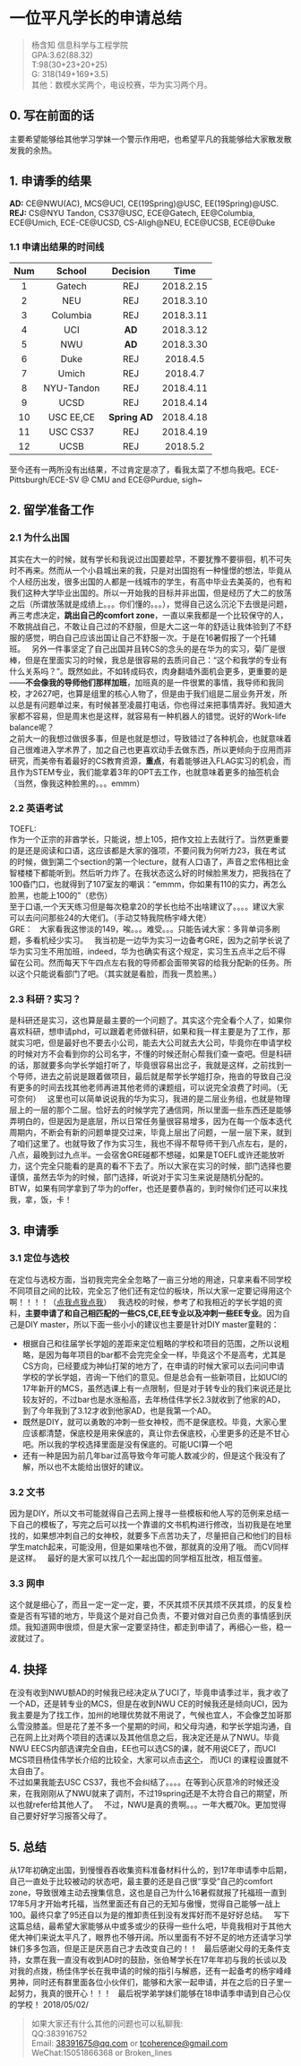 # 一位平凡学长的申请总结
>杨含知 信息科学与工程学院  
GPA:3.62(88.32)  
T:98(30+23+20+25)  
G: 318(149+169+3.5)  
其他：数模水奖两个，电设校赛，华为实习两个月。  

## 0. 写在前面的话  
主要希望能够给其他学习学妹一个警示作用吧，也希望平凡的我能够给大家散发散发我的余热。  

## 1. 申请季的结果  
**AD:** CE@NWU(AC), MCS@UCI, CE(19Spring)@USC, EE(19Spring)@USC.  
**REJ:** CS@NYU Tandon, CS37@USC, ECE@Gatech, EE@Columbia, ECE@Umich, ECE-CE@UCSD, CS-Aligh@NEU, ECE@UCSB, ECE@Duke

### 1.1 申请出结果的时间线  
|Num|School|Decision|Time|
|:-:|:----:|:----:|:-:|
|1|Gatech|REJ|2018.2.15|
|2|NEU|REJ|2018.3.10|
|3|Columbia|REJ|2018.3.11|
|4|UCI|**AD**|2018.3.12|
|5|NWU|**AD**|2018.3.30|
|6|Duke|REJ|2018.4.5|
|7|Umich|REJ|2018.4.7|
|8|NYU-Tandon|REJ|2018.4.11|
|9|UCSD|REJ|2018.4.14|
|10|USC EE,CE|**Spring AD**|2018.4.18|
|11|USC CS37|REJ|2018.4.19|
|12|UCSB|REJ|2018.5.2|

至今还有一两所没有出结果，不过肯定是凉了，看我太菜了不想鸟我吧。ECE-Pittsburgh/ECE-SV @ CMU and ECE@Purdue, sigh~

## 2. 留学准备工作  
### 2.1 为什么出国 
其实在大一的时候，就有学长和我说过出国要趁早，不要犹豫不要徘徊，机不可失时不再来。然而从一个小县城出来的我，只是对出国抱有一种憧憬的想法，毕竟从个人经历出发，很多出国的人都是一线城市的学生，有高中毕业去美英的，也有和我们这种大学毕业出国的。所以一开始我的目标并非出国，但是经历了大二的放荡之后（所谓放荡就是成绩上。。。你们懂的。。。），觉得自己这么沉沦下去很是问题，再三考虑决定，**跳出自己的comfort zone**，一直以来我都是一个比较保守的人，不敢挑战自己，不敢让自己过的不舒服，但是大二这一年的舒适让我体验到了不舒服的感觉，明白自己应该出国让自己不舒服一次。于是在16暑假报了一个托辅班。  
另外一件事坚定了自己出国并且转CS的念头的是在华为的实习，菊厂是很棒，但是在里面实习的时候，我总是很容易的去质问自己：“这个和我学的专业有什么关系吗？”。既然如此，不如转成码农，肉身翻墙外面机会更多，更重要的是——**不会像我的导师他们那样加班**，加班真的是一件很累的事情，我导师和我同校，才2627吧，也算是组里的核心人物了，但是由于我们组是二层业务开发，所以总是有问题单过来，有时候甚至凌晨打电话，你也得过来把事情弄好。我知道大家都不容易，但是周末也是这样，就容易有一种机器人的错觉。说好的Work-life balance呢？  
之前大一的我想过做很多事，但是也就是想过，导致错过了各种机会，也就意味着自己很难进入学术界了，加之自己也更喜欢动手去做东西，所以更倾向于应用而非研究，而美帝有着最好的CS教育资源，**重点**，有着能够进入FLAG实习的机会，而且作为STEM专业，我们能拿着3年的OPT去工作，也就意味着更多的抽签机会（当然，像我这种脸黑的。。。emmm）
### 2.2 英语考试      
TOEFL:  
作为一个正宗的非酋学长，只能说，想上105，把作文拉上去就行了。当然更重要的是还是阅读和口语，这应该都是大家的强项，不要问我为何听力23，我在考试的时候，做到第二个section的第一个lecture，就有人口语了，声音之宏伟相比金智楼楼下都能听到。然后听力炸了。在我状态这么好的时候脸黑发力，把我挡在了100昏门口，也就得到了107室友的嘲讽：“emmm，你如果有110的实力，再怎么脸黑，也能上100的”（悲伤）  
至于口语,一个天天练习但是每次稳拿20的学长也给不出啥建议了。。。。建议大家可以去问问那些24的大佬们。（手动艾特我院杨宇峰大佬）  
GRE：  
大家看我这惨淡的149，唉。。。难受。。。只能告诫大家：多背单词多刷题，多看机经少实习。  
我当初是一边华为实习一边备考GRE，因为之前学长说了华为实习生不用加班，indeed，华为也确实有这个规定，实习生五点半之后不得留在公司。然而每天下午四点左右我的导师都会面带笑容的给我分配新的任务。所以这个只能说看部门了吧。（其实就是看脸，而我一贯脸黑。）  
### 2.3 科研？实习？  
是科研还是实习，这也算是最主要的一个问题了。其实这个完全看个人了，如果你喜欢科研，想申请phd，可以跟着老师做科研，如果和我一样主要是为了工作，那就实习吧，但是最好也不要去小公司，能去大公司就去大公司，毕竟你在申请学校的时候对方不会看到你的公司名字，不懂的时候还耐心帮我们查一查吧。但是科研的话，那就要多向学长学姐打听了，毕竟很容易出岔子，我就是这样，之前找到一个导师，进去之前说是跟着做项目，最后就是帮学长学姐打杂，拖沓的导致自己没有更多的时间去找其他老师再进其他老师的课题组，可以说完全浪费了时间。（无可奈何）  
这里也可以简单说说我的华为实习，我进的是二层业务组，也就是物理层上的一层的那个二层。恰好去的时候学完了通信网，所以里面一些东西还是能够弄明白的，但是因为是底层，所以日常任务量很容易增多，因为在每一个版本迭代周期内，不断会有新的问题单提交过来，毕竟上层出了问题，一层一层下来，就到了咱们这里了。也就导致了作为实习生，我也不得不帮导师干到八点左右，是的，八点，最晚到过九点半。一会宿舍GRE碰都不想碰，如果是TOEFL或许还能放听力，这个完全只能看的是真的看不下去了。所以大家在实习的时候，部门选择也要谨慎，虽然去华为的时候，部门选择，听说对于实习生来说是随机分配的。
BTW，如果有同学拿到了华为的offer，也还是要恭喜的，到时候你们还可以来找我，拿，饭，卡！

## 3. 申请季  
### 3.1 定位与选校  
在定位与选校方面，当初我完完全全忽略了一亩三分地的用途，只拿来看不同学校不同项目之间的比较，完全忘了他们还有定位的板块，所以大家一定要记得用这个啊！！！！（[点我点我点我](http://www.1point3acres.com/bbs/forum-79-1.html)）  
我选校的时候，参考了和我相近的学长学姐的资料，**主要申请了和自己相匹配的一些CS,CE,EE专业以及冲刺一些EE专业**。因为自己是DIY master，所以下面一些小小的建议也主要是针对DIY master童鞋的：  
* 根据自己和往届学长学姐的差距来定位粗略的学校和项目的范围，之所以说粗略，是因为每年项目的bar都不会完完全全一样，毕竟这个不是高考，尤其是CS方向，已经要成为神仙打架的地方了，在申请的时候大家可以去问问申请学校的学长学姐，咨询一下他们的意见。但是总会有一些新项目，比如UCI的17年新开的MCS，虽然选课上有一点限制，但是对于转专业的我们来说还是比较友好的，不过bar也是水涨船高，去年杨佳伟学长2.3就收到了他家的AD，到了今年我到了3.12才收到他家AD，也是我第一个AD。  
* 既然是DIY，就可以勇敢的冲刺一些女神校，而不是保底校。毕竟，大家心里应该都清楚，保底校是用来保底的，真让你去保底校，心里更多的还是不甘心吧。所以我的学校选择里面是没有保底的。可能UCI算一个吧
* 还有一种是因为前几年bar过高导致今年可能人数减少的，但是这个我没有了解，所以也不太能给出很好的建议。  
### 3.2 文书  
因为是DIY，所以文书可能就得自己去网上搜寻一些模板和他人写的范例来总结一下自己的模板了，写完之后可以找一个靠谱的文书机构进行修改，当初我是在地里找的，如果想冲刺自己的女神校，就要多下点苦功夫了，尽量把自己和他们的目标学生match起来，可能没用，但是如果啥也不做，那就真的没用了哦。
而CV同样是这样。  
最好的是大家可以找几个一起出国的同学相互批改，相互借鉴。  
### 3.3 网申  
这个就是细心了，而且一定一定一定，要，不厌其烦不厌其烦不厌其烦，的反复检查是否有写错的地方，毕竟这个是对自己负责，不要对做对自己负责的事情感到厌烦。我知道网申很烦，但是大家一定要坚持住，都走到申请了，再细心一些，稳一波就过了。
## 4. 抉择  
在没有收到NWU额AD的时候我已经决定从了UCI了，毕竟申请季过半，我才收了一个AD，还是转专业的MCS，但是在收到NWU CE的时候我还是倾向UCI，因为我主要是为了找工作，加州的地理优势就不用说了，气候也宜人，不会像芝加哥那么雪没膝盖。但是花了差不多一个星期的时间，和父母沟通，和学长学姐沟通，自己在网上比对两个项目的选课以及其他信息之后，我决定还是从了NWU。毕竟NWU EECS内部选课完全自由，EE也可以选CS的课，就不用说CE了，而UCI MCS项目杨佳伟学长介绍的比较全，大家可以点击[这个](https://cczhong11.gitbooks.io/seu2017_abroad_book/content/JiaweiYang.html)， 而UCI 的课程设置就不太自由了。  
不过如果我能去USC CS37，我也不会纠结了。。。。在等到心灰意冷的时候还没来，在我刚刚从了NWU就来了调剂，不过19spring还是不太符合自己的期望，所以也就refer给其他人了。  
不过，NWU是真的贵啊。。。一年大概70k。更加觉得自己要好好学习报答父母了。  
## 5. 总结  
从17年初确定出国，到慢慢吞吞收集资料准备材料什么的，到17年申请季中后期，自己一直处于比较被动的状态吧，最主要的还是自己很“享受”自己的comfort zone，导致很难主动去搜集信息，这也是自己为什么16暑假就报了托福班一直到17年5月才开始考托福，当然里面还有自己的无知与傲慢，觉得自己能够一战上100。最终只拿了95还自以为是的推卸责任到没有发挥好而不是好好总结。  
写下这篇总结，最希望大家能够从中或多或少的获得一些什么吧，毕竟我相对于其他大佬大神们来说太平凡了，眼界也不够开阔。所以里面有不好不足的地方还请学习学妹们多多包涵，但是正是厌恶自己才去改变自己的！！  
最后感谢父母的无条件支持，女票在我一直没有收到AD时的鼓励，张伯琴学长在17年年初与我的长谈以及对我的点拨，杨佳伟学长在我申请的时候的指引与解惑，还有一起备考的杨宇峰峰男神，同时还有群里面各位小伙伴们，能够和大家一起申请，并在之后的日子里一起努力，我真的很开心！！！  
最后祝学弟学妹们能够在18申请季申请到自己心仪的学校！
2018/05/02/  

>如果大家还有什么其他的问题也可以私聊我:  
QQ:383916752  
Email: 38391675@qq.com or tcoherence@gmail.com  
WeChat:15051866368 or Broken_lines
